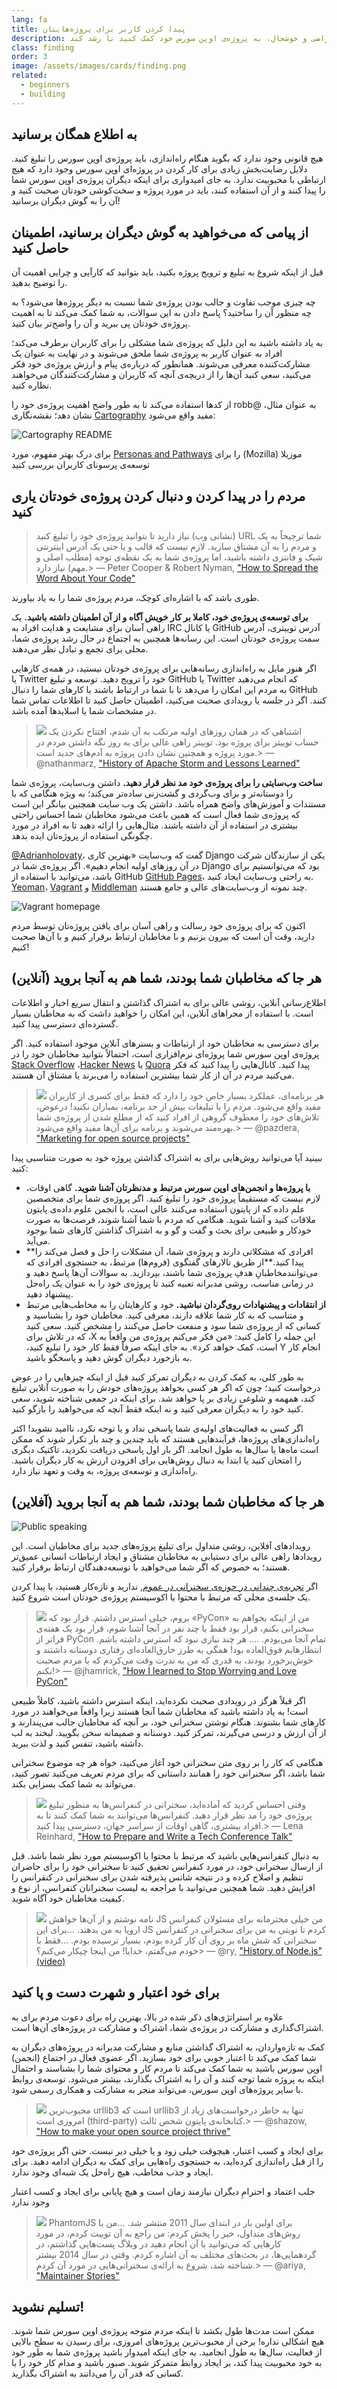 ```yaml
---
lang: fa
title: پیدا کردن کاربر برای پروژه‌هایتان
description: با داشتن کاربرانی راضی و خوشحال، به پروژه‌ی اوپن سورس خود کمک کنید تا رشد کند..
class: finding
order: 3
image: /assets/images/cards/finding.png
related:
  - beginners
  - building
---
```


## به اطلاع همگان برسانید

هیچ قانونی وجود ندارد که بگوید هنگام راه‌اندازی، باید پروژه‌ی اوپن سورس را تبلیغ کنید. دلایل رضایت‌بخش زیادی برای کار کردن در پروژه‌ای اوپن سورس وجود دارد که هیچ ارتباطی با محبوبیت ندارد. به جای امیدواری برای اینکه دیگران پروژه‌ی اوپن سورس شما را پیدا کنند و از آن استفاده کنند، باید در مورد پروژه و سخت‌کوشی خودتان صحبت کنید و آن را به گوش دیگران برسانید!

## از پیامی که می‌خواهید به گوش دیگران برسانید، اطمینان حاصل کنید

قبل از اینکه شروع به تبلیغ و ترویج پروژه‌ بکنید، باید بتوانید که کارآیی و چرایی اهمیت آن را توضیح بدهید.

چه چیزی موجب تفاوت و جالب بودن پروژه‌ی شما نسبت به دیگر پروژه‌ها می‌شود؟ به چه منظور آن را ساختید؟ پاسخ دادن به این
سوالات، به شما کمک می‌کند تا به اهمیت پروژه‌ی خودتان پی ببرید و آن را واضح‌تر بیان کنید.

به یاد داشته باشید به این دلیل که پروژه‌ی شما مشکلی را برای کاربران برطرف می‌کند؛ افراد به عنوان کاربر به پروژه‌ی شما
ملحق می‌شوند و در نهایت به عنوان یک مشارکت‌کننده معرفی می‌شوند. همانطور که درباره‌ی پیام و ارزش پروژه‌‌ی خود فکر
می‌کنید، سعی کنید آن‌ها را از دریچه‌ی آنچه که کاربران و مشارکت‌کنندگان می‌خواهند نظاره کنید.

به عنوان مثال، <span dir="rtl">@robb</span> از کدها استفاده می‌کند تا به طور واضح اهمیت پروژه‌ی خود را نشان دهد؛
نقشه‌نگاری [Cartography](https://github.com/robb/Cartography) مفید واقع می‌شود:

![Cartography README](../../assets/images/finding-users/cartography.jpg)

برای درک بهتر مفهوم،
مورد [Personas and Pathways](https://mozillascience.github.io/working-open-workshop/personas_pathways/)
موزیلا <span dir="rtl">(Mozilla)</span> را برای توسعه‌ی پرسونای کاربران بررسی کنید

## مردم را در پیدا کردن و دنبال کردن پروژه‌ی خودتان یاری کنید

> شما ترجیحاً به یک <span dir="rtl">URL</span> (نشانی وب) نیاز دارید تا بتوانید پروژه‌ی خود را تبلیغ کنید و مردم را به آن مشتاق سازید. لازم نیست که قالب و یا حتی یک آدرس اینترنتی شیک و فانتزی داشته باشید، اما پروژه‌ی شما به یک نقطه‌ی توجه (مطلب اصلی و مهم) نیاز دارد.> — Peter Cooper & Robert Nyman, ["How to Spread the Word About Your Code"](https://hacks.mozilla.org/2013/05/how-to-spread-the-word-about-your-code/)

طوری باشد که با اشاره‌ای کوچک، مردم پروژه‌ی شما را به یاد بیاورند.

**برای توسعه‌ی پروژه‌ی خود، کاملا بر کار خویش آگاه و از آن اطمینان داشته باشید.** یک آدرس توییتری، آدرس <span dir="rtl">
GitHub</span> یا کانال <span dir="rtl">IRC</span> راهی آسان برای مشایعت و هدایت افراد به سمت پروژه‌ی خودتان است. این
رسانه‌ها همچنین به اجتماع در حال رشد پروژه‌ی شما، محلی برای تجمع و تبادل نظر می‌دهند.

اگر هنوز مایل به راه‌اندازی رسانه‌هایی برای پروژه‌ی خودتان نیستید، در همه‌ی کارهایی که انجام می‌دهید <span dir="rtl">
Twitter</span> یا <span dir="rtl">GitHub</span> خود را ترویج دهید. توسعه و تبلیغ <span dir="rtl">Twitter</span>
یا <span dir="rtl">GitHub</span> به مردم این امکان را می‌دهد تا با شما در ارتباط باشند یا کارهای شما را دنبال کنند. اگر
در جلسه یا رویدادی صحبت می‌کنید، اطمینان حاصل کنید تا اطلاعات تماس شما در مشخصات شما یا اسلایدها آمده باشد.

> ![](https://avatars.githubusercontent.com/nathanmarz?s=180)
> اشتباهی که در همان روزهای اولیه مرتکب به آن شدم، افتتاح نکردن یک حساب توییتر برای پروژه بود. توییتر راهی عالی برای به روز نگه داشتن مردم در مورد پروژه و همچنین نشان دادن پروژه به آدم‌های جدید است.> — @nathanmarz, ["History of Apache Storm and Lessons Learned"](http://nathanmarz.com/blog/history-of-apache-storm-and-lessons-learned.html)

**ساخت وب‌سایتی را برای پروژه‌ی خود مد نظر قرار دهید.** داشتن وب‌سایت، پروژه‌ی شما را دوستانه‌تر و برای وب‌گردی و
گشت‌زنی ساده‌تر می‌کند؛ به ویژه هنگامی که با مستندات و آموزش‌های واضح همراه باشد. داشتن یک وب سایت همچنین بیانگر این است
که پروژه‌ی شما فعال است که همین باعث می‌شود مخاطبان شما احساس راحتی بیشتری در استفاده از آن داشته باشند. مثال‌هایی را
ارائه دهید تا به افراد در مورد چگونگی استفاده از پروژه‌تان ایده بدهد.

[@Adrianholovaty](https://news.ycombinator.com/item?id=7531689)، یکی از سازند‌گان شرکت <span dir="rtl">Django</span> گفت
که وب‌سایت «بهترین کاری بود که می‌توانستیم برای <span dir="rtl">Django</span> در آن روزهای اولیه انجام دهیم». اگر
پروژه‌ی شما در <span dir="rtl">GitHub</span> باشد، می‌توانید با استفاده از [GitHub Pages](https://pages.github.com/)، به
راحتی وب‌سایت ایجاد کنید. [Yeoman](http://yeoman.io/)، [Vagrant](https://www.vagrantup.com/)
و [Middleman](https://middlemanapp.com/) چند نمونه از وب‌سایت‌های عالی و جامع هستند.

![Vagrant homepage](../../assets/images/finding-users/vagrant_homepage.png)

اکنون که برای پروژه‌ی خود رسالت و راهی آسان برای یافتن پروژه‌تان توسط مردم دارید، وقت آن است که بیرون بزنیم و با مخاطبان
ارتباط برقرار کنیم و با آن‌ها صحبت کنیم!

## هر جا که مخاطبان شما بودند، شما هم به آنجا بروید (آنلاین)

اطلاع‌رسانی آنلاین، روشی عالی برای به اشتراک گذاشتن و انتقال سریع اخبار و اطلاعات است. با استفاده از مجرا‌های آنلاین، این امکان را خواهید داشت که به مخاطبان بسیار گسترده‌ای دسترسی پیدا کنید.

برای دسترسی به مخاطبان خود از ارتباطات‌ و بسترهای آنلاین موجود استفاده کنید. اگر پروژه‌ی اوپن سورس شما پروژه‌ای نرم‌افزاری است، احتمالاً بتوانید مخاطبان خود را در [Stack Overflow](https://stackoverflow.com/) ،[Hacker News](https://news.ycombinator.com/)  یا [Quora](https://www.quora.com/) پیدا کنید. کانال‌هایی را پیدا کنید که فکر می‌کنید مردم در آن از کار شما بیشترین استفاده را می‌برند یا مشتاق آن هستند.

> ![](https://avatars.githubusercontent.com/pazdera?s=180)
> هر برنامه‌ای، عملکرد بسیار خاص خود را دارد که فقط برای کسری از کاربران مفید واقع می‌شود. مردم را با تبلیغات بیش از حد برنامه، بمباران نکنید! درعوض، تلاش‌های خود را معطوف گروهی از افراد کنید که از مطلع شدن از پروژه‌ی شما بهره‌مند می‌شوند و برنامه برای آن‌ها مفید واقع می‌شود.> — @pazdera, ["Marketing for open source projects"](https://radek.io/2015/09/28/marketing-for-open-source-projects-3/)

ببینید آیا می‌توانید روش‌هایی برای به اشتراک گذاشتن پروژه خود به صورت متناسبی پیدا کنید:

* **با پروژه‌ها و انجمن‌های اوپن سورس مرتبط و مدنظرتان آشنا شوید.** گاهی اوقات، لازم نیست که مستقیماً پروژه‌ی خود را تبلیغ کنید. اگر پروژه‌ی شما برای متخصصین علم داده که از پایتون استفاده می‌کنند عالی است، با انجمن علوم داده‌ی پایتون ملاقات کنید و آشنا شوید. هنگامی که مردم با شما آشنا شوند، فرصت‌ها به صورت خودکار و طبیعی برای بحث و گفت و گو و به اشتراک گذاشتن کارهای شما بوجود می‌آید.
* **افرادی که مشکلاتی دارند و پروژه‌ی شما، آن مشکلات را حل و فصل می‌کند را پیدا کنید.**از طریق تالارهای گفتگوی (فروم‌ها) مرتبط، به جستجوی افرادی که می‌توانندمخاطبانِ هدفِ پروژه‌ی شما باشند، بپردازید. به سوالات آن‌ها پاسخ دهید و در زمانی مناسب، روشی مدبرانه تعبیه کنید تا پروژه‌ی خود را به عنوان یک راه‌حل پیشنهاد دهید.
* **از انتقادات و پیشنهادات روی‌گردان نباشید.** خود و کارهایتان را به مخاطب‌هایی مرتبط و متناسب که به کار شما علاقه دارند، معرفی کنید. مخاطبان خود را بشناسید و کسانی که از پروژه‌ی شما سود و منفعت حاصل می‌کنند را مشخص کنید. سعی کنید این جمله را کامل کنید:  «من فکر می‌کنم پروژه‌ی من واقعاً به <span dir="rtl">X</span>، که در تلاش برای انجام کار <span dir="rtl">Y</span> است، کمک خواهد کرد». به جای اینکه صرفاً فقط کار خود را تبلیغ کنید، به بازخورد دیگران گوش دهید و پاسخگو باشید.

به طور کلی، به کمک کردن به دیگران تمرکز کنید قبل از اینکه چیزهایی را در عوض درخواست کنید؛ چون که اگر هر کسی بخواهد پروژه‌های خودش را به صورت آنلاین تبلیغ کند، همهمه و شلوغی زیادی بر پا خواهد شد. برای اینکه در جمعی شناخته شوید، سعی کنید خود را به دیگران معرفی کنید و نه اینکه فقط آنچه که می‌خواهید را بازگو کنید.

اگر کسی به فعالیت‌های اولیه‌ی شما پاسخی نداد و یا توجه نکرد، ناامید نشوید! اکثر راه‌اندازی‌های پروژه‌ها، فرآیندهایی هستند که باید چندین و چند بار تکرار شوند که ممکن است ماه‌ها یا سال‌ها به طول انجامد. اگر بار اول پاسخی دریافت نکردید، تاکتیک دیگری را امتحان کنید یا ابتدا به دنبال روش‌هایی برای افزودن ارزش به کار دیگران باشید. راه‌اندازی و توسعه‌ی پروژه، به وقت و تعهد نیاز دارد.

## هر جا که مخاطبان شما بودند، شما هم به آنجا بروید (آفلاین)

![Public speaking](../../assets/images/finding-users/public_speaking.jpg)

رویدادهای آفلاین، روشی متداول برای تبلیغ پروژه‌های جدید برای مخاطبان است. این رویدادها راهی عالی برای دستیابی به مخاطبان
مشتاق و ایجاد ارتباطات انسانی عمیق‌تر هستند؛ به خصوص که اگر شما می‌خواهید با توسعه‌دهندگان ارتباط برقرار کنید.

اگر [تجربه‌ی چندانی در حوزه‌ی سخنرانی در عموم](https://speaking.io/), ندارید و تازه‌کار هستید، با پیدا کردن یک جلسه‌ی
محلی که مرتبط با محتوا یا اکوسیستم پروژه‌ی خودتان است شروع کنید.

> ![](https://avatars.githubusercontent.com/jhamrick?s=180)
> من از اینکه بخواهم به <span dir="rtl">«PyCon»</span> بروم، خیلی استرس داشتم. قرار بود که سخنرانی بکنم، قرار بود فقط با چند نفر در آنجا آشنا شوم، قرار بود یک هفته‌ی تمام آنجا می‌بودم. .... هر چند نیازی نبود که استرس داشته باشم. <span dir="rtl">PyCon</span>  فراتر از انتظارهایم فوق‌العاده بود! همگی به طرز خار‌ق‌العاده‌ای رفتاری دوستانه داشتند و خوش‌برخورد بودند، به قدری که من به ندرت وقت می‌کردم که با مردم صحبت نکنم!> — @jhamrick, ["How I learned to Stop Worrying and Love PyCon"](http://www.jesshamrick.com/2014/04/18/how-i-learned-to-stop-worrying-and-love-pycon/)

اگر قبلاً هرگز در رویدادی صحبت نکرده‌اید، اینکه استرس داشته باشید، کاملاً طبیعی است! به یاد داشته باشید که مخاطبان شما آنجا هستند زیرا واقعاً می‌خواهند در مورد کارهای شما بشنوند.
هنگام نوشتن سخنرانی خود، بر آنچه که مخاطبان جالب می‌پندارند و از آن ارزش و درسی می‌گیرند، تمرکز کنید. دوستانه و صمیمانه سخن بگویید. لبخند به لب داشته باشید، تنفس کنید و لذت ببرید.

هنگامی که کار را بر روی متن سخنرانی خود آغاز می‌کنید، خواه هر چه موضوع سخنرانی شما باشد، اگر سخنرانی خود را همانند داستانی که برای مردم تعریف می‌کنید تصور کنید، می‌تواند به شما کمک بسزایی بکند.

> ![](../../assets/images/finding-users/lena.jpg)
> وقتی احساس کردید که آماده‌اید، سخنرانی در کنفرانس‌ها به منظور تبلیغ پروژه‌ی خود را مد نظر قرار دهید. کنفرانس‌ها می‌توانند به شما کمک کنند تا به افراد بیشتری، گاهی اوقات از سراسر جهان، دسترسی پیدا کنید.> — Lena Reinhard, ["How to Prepare and Write a Tech Conference Talk"](http://wunder.schoenaberselten.com/2016/02/16/how-to-prepare-and-write-a-tech-conference-talk/)

به دنبال کنفرانس‌هایی باشید که مرتبط با محتوا یا اکوسیستم مورد نظر شما باشد. قبل از ارسال سخنرانی خود، در مورد کنفرانس تحقیق کنید تا سخنرانی خود را برای حاضران تنظیم و اصلاح کرده و در نتیجه شانس پذیرفته شدن برای سخنرانی در کنفرانس را افزایش دهید. شما همچنین می‌توانید با مراجعه به لیست سخنرانان کنفرانس، از نوع و کیفیت مخاطبان خود آگاه شوید.

> ![](https://avatars.githubusercontent.com/ry?s=180)
> من خیلی محترمانه برای مسئولان کنفرانس <span dir="rtl">JS</span> نامه نوشتم و از آن‌ها خواهش کردم تا نوبتی به من برای سخنرانی در کنفرانس <span dir="rtl">JS</span> اروپا به من بدهند. ...برای این سخنرانی که شش ماه بر روی آن کار کرده بودم، بسیار ترسیده بودم. ...فقط با خودم می‌گفتم، خدایا! من اینجا چیکار می‌کنم؟> — @ry, ["History of Node.js" (video)](https://www.youtube.com/watch?v=SAc0vQCC6UQ&t=24m57s)

## برای خود اعتبار و شهرت دست و پا کنید

علاوه بر استراتژی‌های ذکر شده در بالا، بهترین راه برای دعوت مردم برای به اشتراک‌‌گذاری و مشارکت در پروژه‌ی شما، اشتراک و مشارکت در پروژه‌های آن‌ها است.

کمک به تازه‌واردان، به اشتراک گذاشتن منابع و مشارکت مدبرانه در پروژه‌های دیگران به شما کمک می‌کند تا اعتبار خوبی برای خود بسازید. اگر عضوی فعال در اجتماع (انجمن) اوپن سورس باشید به شما کمک می‌کند تا مردم کار و محتوای شما را بشناسند و احتمال اینکه به پروژه شما توجه کنند و آن را به اشتراک بگذارند، بیشتر می‌شود. توسعه‌ی روابط با سایر پروژه‌های اوپن سورس، می‌تواند منجر به مشارکت و همکاری  رسمی شود.

> ![](https://avatars.githubusercontent.com/shazow?s=180)
> تنها به خاطر درخواست‌های زیاد از <span dir="rtl">urllib3</span> است که <span dir="rtl">urllib3</span> محبوب‌ترین کتابخانه‌ی پایتون شخص ثالث <span dir="rtl">(third-party)</span> امروزی است.> — @shazow, ["How to make your open source project thrive"](https://about.sourcegraph.com/blog/how-to-make-your-open-source-project-thrive-with-andrey-petrov/)

برای ایجاد و کسب اعتبار، هیچوقت خیلی زود و یا خیلی دیر نیست. حتی اگر پروژه‌ی خود را از قبل راه‌اندازی کرده‌اید، به جستجوی راه‌هایی برای کمک به دیگران ادامه دهید. برای ایجاد و جذب مخاطب، هیچ راه‌حل یک شبه‌ای وجود ندارد. 

جلب اعتماد و احترامِ دیگران نیازمند زمان است و هیچ پایانی برای ایجاد و کسب اعتبار  وجود ندارد

> ![](https://avatars.githubusercontent.com/ariya?s=180)
> <span dir="rtl">PhantomJS</span> برای اولین بار در ابتدای سال 2011 منتشر شد. ...من با روش‌های متداول، خبر را پخش کردم:  من راجع به آن توییت کردم، در مورد کارهایی که می‌توانید با آن انجام دهید در وبلاگ‌ پست‌هایی گذاشتم، در گردهمایی‌ها، در بحث‌های مختلف به آن اشاره کردم. وقتی در سال 2014 بیشتر شناخته شد، شروع به ارائه‌ی سخنرانی‌هایی در مورد آن کردم.> — @ariya, ["Maintainer Stories"](https://github.com/open-source/stories/ariya)

## تسلیم نشوید!

ممکن است مدت‌ها طول بکشد تا اینکه مردم متوجه پروژه‌ی اوپن سورس شما شوند. هیچ اشکالی نداره! برخی از محبوب‌ترین پروژه‌های امروزی، برای رسیدن به سطح بالایی از فعالیت، سال‌ها به طول انجامید. به جای اینکه امیدوار باشید پروژه‌ی شما به طور خود به خود محبوبیت پیدا کند، بر ایجاد روابط متمرکز شوید. صبور باشید و مدام کار خود را با کسانی که قدر آن را می‌دانند به اشتراک بگذارید.
